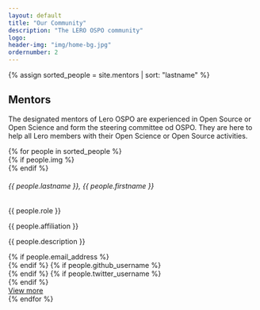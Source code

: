 ```yaml
---
layout: default
title: "Our Community"
description: "The LERO OSPO community"
logo:
header-img: "img/home-bg.jpg"
ordernumber: 2
---
```


{% assign sorted_people = site.mentors | sort: "lastname" %}

<section class="py-5">
  <div class="custom-container">
    <h2 class="mb-3 text-center">Mentors</h2> 
    <p class="text-justify">
      The designated mentors of Lero OSPO are experienced in Open Source or Open Science and form the steering committee od OSPO.
      They are here to help all Lero members with their Open Science or Open Source activities.
    </p>
  </div>
</section>
<div class="container">
  <div class="row">
    {% for people in sorted_people %} 
        <div class="col-md-3">
          <div class="member-block ver">
            <div class="member-info">
              {% if people.img %}
                <div class="pp small mb-2">
                    <img class="profile_img" alt="" src="{{ site.baseurl }}/img/people/{{ people.img }}">
                </div>
              {% endif %}
              <h6>{{ people.lastname }}, {{ people.firstname }}</h6>
              <p>{{ people.role }}</p>
              <label class="text-secondary text-uppercase text-muted">{{ people.affiliation }}</label>
            </div>
            <div class="member-details">
              <p> {{ people.description }}</p>
              <div class="d-flex justify-content-between align-items-center">
              <div class="d-flex mt-2">
                  {% if people.email_address %}
                    <a href="mailto:{{ people.email_address }}">
                      <div class="ic-box gh"><i class="bi bi-envelope-fill"></i></div>
                    </a>
                  {% endif %}
                  {% if people.github_username %}
                    <a href="https://github.com/{{ people.github_username }}" target="__blank">
                      <div class="ic-box gh"><i class="bi bi-github"></i></div>
                    </a>
                  {% endif %}
                  {% if people.twitter_username %}
                      <a href="https://twitter.com/{{ people.twitter_username }}" target="__blank">
                        <div class="ic-box tw"><i class="bi bi-twitter"></i></div>
                      </a>
                  {% endif %}
                </div>
                <a class="btn btn-lero-outline" href="/OSPO{{people.url}}">View more</a>
              </div>
            </div>
          </div>
        </div>
    {% endfor %}
  </div>

</div>
